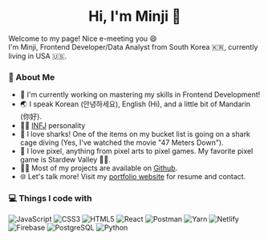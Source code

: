 <div align='center'><h1> Hi, I'm Minji 👋 </h1></div>
Welcome to my page! Nice e-meeting you 😄 <br>
I'm Minji, Frontend Developer/Data Analyst from South Korea 🇰🇷, currently living in USA 🇺🇸. <br>
<h3> 🧐 About Me </h3>
<ul>
  <li> 🔭 I'm currently working on mastering my skills in Frontend Development!</li>
  <li> 🌏 I speak Korean (안녕하세요), English (Hi), and a little bit of Mandarin (你好).</li>
  <li> 👨‍🔬 <a href="https://www.16personalities.com/infj-personality" target="_blank">INFJ</a> personality</li>
  <li> 🦈 I love sharks! One of the items on my bucket list is going on a shark cage diving (Yes, I've watched the movie "47 Meters Down").</li>
  <li> 👾 I love pixel, anything from pixel arts to pixel games. My favorite pixel game is Stardew Valley 👩‍🌾. </li>
  <li> 👨‍💻 Most of my projects are available on <a href="https://github.com/mjmax75" target="_blank">Github</a>.</li>
  <li> 🌐 Let's talk more! Visit my <a href="http://minjishon.com/" target="_blank">portfolio website</a> for resume and contact.</li>
</ul>

<h3> 💻 Things I code with </h3>
<p>
<img alt="JavaScript" src="https://img.shields.io/badge/javascript%20-%23323330.svg?&style=for-the-badge&logo=javascript&logoColor=%23F7DF1E"/> 
<img alt="CSS3" src="https://img.shields.io/badge/css3%20-%231572B6.svg?&style=for-the-badge&logo=css3&logoColor=white"/> 
<img alt="HTML5" src="https://img.shields.io/badge/html5%20-%23E34F26.svg?&style=for-the-badge&logo=html5&logoColor=white"/> 
<img alt="React" src="https://img.shields.io/badge/react%20-%2320232a.svg?&style=for-the-badge&logo=react&logoColor=%2361DAFB"/> 
<img alt="Postman" src="https://img.shields.io/badge/Postman-FF6C37?style=for-the-badge&logo=postman&logoColor=red" /> 
<img alt="Yarn" src ="https://img.shields.io/badge/Yarn-2c8ebb.svg?&style=for-the-badge&logo=yarn&logoColor=white"/> 
<img alt="Netlify" src ="https://img.shields.io/badge/Netlify-00c7b7.svg?&style=for-the-badge&logo=netlify&logoColor=white"/> 
<img alt="Firebase" src ="https://img.shields.io/badge/Firebase-FFCA28.svg?&style=for-the-badge&logo=firebase&logoColor=white"/>
<img alt="PostgreSQL" src ="https://img.shields.io/badge/PostgreSQL-4169E1.svg?&style=for-the-badge&logo=postgresql&logoColor=white"/>
<img alt="Python" src ="https://img.shields.io/badge/Python-3776AB.svg?&style=for-the-badge&logo=python&logoColor=white"/>
</p>
